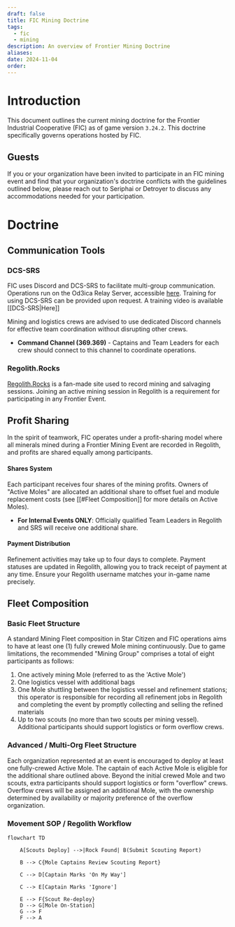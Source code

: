 ```yaml
---
draft: false
title: FIC Mining Doctrine
tags:
  - fic
  - mining
description: An overview of Frontier Mining Doctrine
aliases: 
date: 2024-11-04
order:
---
```

# Introduction

This document outlines the current mining doctrine for the Frontier Industrial Cooperative (FIC) as of game version `3.24.2`. This doctrine specifically governs operations hosted by FIC. 

## Guests
If you or your organization have been invited to participate in an FIC mining event and find that your organization's doctrine conflicts with the guidelines outlined below, please reach out to Seriphai or Detroyer to discuss any accommodations needed for your participation.

# Doctrine 
## Communication Tools
### DCS-SRS
FIC uses Discord and DCS-SRS to facilitate multi-group communication. Operations run on the Od3ica Relay Server, accessible [here](https://srs-citizen.app). Training for using DCS-SRS can be provided upon request. A training video is available [[DCS-SRS|Here]] 

Mining and logistics crews are advised to use dedicated Discord channels for effective team coordination without disrupting other crews. 

- **Command Channel (369.369)** - Captains and Team Leaders for each crew should connect to this channel to coordinate operations.

### Regolith.Rocks
[Regolith.Rocks](https://regolith.rocks/) is a fan-made site used to record mining and salvaging sessions. Joining an active mining session in Regolith is a requirement for participating in any Frontier Event.

## Profit Sharing
In the spirit of teamwork, FIC operates under a profit-sharing model where all minerals mined during a Frontier Mining Event are recorded in Regolith, and profits are shared equally among participants.

#### Shares System
Each participant receives four shares of the mining profits. Owners of "Active Moles" are allocated an additional share to offset fuel and module replacement costs (see [[#Fleet Composition]] for more details on Active Moles).

- **For Internal Events ONLY**: Officially qualified Team Leaders in Regolith and SRS will receive one additional share.

#### Payment Distribution
Refinement activities may take up to four days to complete. Payment statuses are updated in Regolith, allowing you to track receipt of payment at any time. Ensure your Regolith username matches your in-game name precisely.

## Fleet Composition

### Basic Fleet Structure
A standard Mining Fleet composition in Star Citizen and FIC operations aims to have at least one (1) fully crewed Mole mining continuously. Due to game limitations, the recommended "Mining Group" comprises a total of eight participants as follows:

1. One actively mining Mole (referred to as the 'Active Mole')
2. One logistics vessel with additional bags
3. One Mole shuttling between the logistics vessel and refinement stations; this operator is responsible for recording all refinement jobs in Regolith and completing the event by promptly collecting and selling the refined materials
4. Up to two scouts (no more than two scouts per mining vessel). Additional participants should support logistics or form overflow crews.

### Advanced / Multi-Org Fleet Structure
Each organization represented at an event is encouraged to deploy at least one fully-crewed Active Mole. The captain of each Active Mole is eligible for the additional share outlined above. Beyond the initial crewed Mole and two scouts, extra participants should support logistics or form "overflow" crews. Overflow crews will be assigned an additional Mole, with the ownership determined by availability or majority preference of the overflow organization.

### Movement SOP / Regolith Workflow

```mermaid
flowchart TD

    A[Scouts Deploy] -->|Rock Found| B(Submit Scouting Report)

    B --> C{Mole Captains Review Scouting Report}

    C --> D[Captain Marks 'On My Way']

    C --> E[Captain Marks 'Ignore']

    E --> F{Scout Re-deploy}
    D --> G[Mole On-Station]
    G --> F
    F --> A
```
